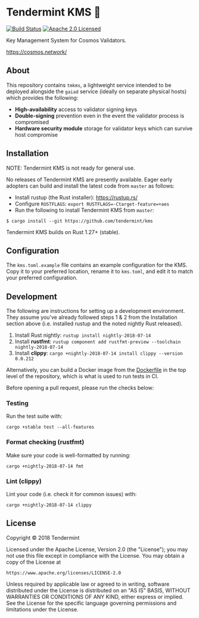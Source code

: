 # Tendermint KMS 🔐

[![Build Status][build-image]][build-link]
[![Apache 2.0 Licensed][license-image]][license-link]

[build-image]: https://circleci.com/gh/tendermint/kms.svg?style=shield
[build-link]: https://circleci.com/gh/tendermint/kms
[license-image]: https://img.shields.io/badge/license-Apache2.0-blue.svg
[license-link]: https://github.com/tendermint/kms/blob/master/LICENSE

Key Management System for Cosmos Validators.

https://cosmos.network/

## About

This repository contains `tmkms`, a lightweight service intended to be deployed
alongside the `gaiad` service (ideally on separate physical hosts) which provides
the following:

* **High-availability** access to validator signing keys
* **Double-signing** prevention even in the event the validator process is compromised
* **Hardware security module** storage for validator keys which can survive host compromise

## Installation

NOTE: Tendermint KMS is not ready for general use.

No releases of Tendermint KMS are presently available. Eager early adopters can
build and install the latest code from `master` as follows:

- Install rustup (the Rust installer): https://rustup.rs/
- Configure `RUSTFLAGS`: `export RUSTFLAGS=-Ctarget-feature=+aes`
- Run the following to install Tendermint KMS from `master`:

```
$ cargo install --git https://github.com/tendermint/kms
```

Tendermint KMS builds on Rust 1.27+ (stable).

## Configuration

The `kms.toml.example` file contains an example configuration for the KMS.
Copy it to your preferred location, rename it to `kms.toml`, and edit it
to match your preferred configuration.

## Development

The following are instructions for setting up a development environment.
They assume you've already followed steps 1 & 2 from the Installation
section above (i.e. installed rustup and the noted nightly Rust released).

1. Install Rust nightly: `rustup install nightly-2018-07-14`
1. Install **rustfmt**: `rustup component add rustfmt-preview --toolchain nightly-2018-07-14`
2. Install **clippy**: `cargo +nightly-2018-07-14 install clippy --version 0.0.212`

Alternatively, you can build a Docker image from the [Dockerfile] in the top
level of the repository, which is what is used to run tests in CI.

[Dockerfile]: https://github.com/tendermint/kms/blob/master/Dockerfile

Before opening a pull request, please run the checks below:

### Testing

Run the test suite with:

```
cargo +stable test --all-features
```

### Format checking (rustfmt)

Make sure your code is well-formatted by running:

```
cargo +nightly-2018-07-14 fmt
```

### Lint (clippy)

Lint your code (i.e. check it for common issues) with:

```
cargo +nightly-2018-07-14 clippy
```

## License

Copyright © 2018 Tendermint

Licensed under the Apache License, Version 2.0 (the "License");
you may not use this file except in compliance with the License.
You may obtain a copy of the License at

    https://www.apache.org/licenses/LICENSE-2.0

Unless required by applicable law or agreed to in writing, software
distributed under the License is distributed on an "AS IS" BASIS,
WITHOUT WARRANTIES OR CONDITIONS OF ANY KIND, either express or implied.
See the License for the specific language governing permissions and
limitations under the License.

